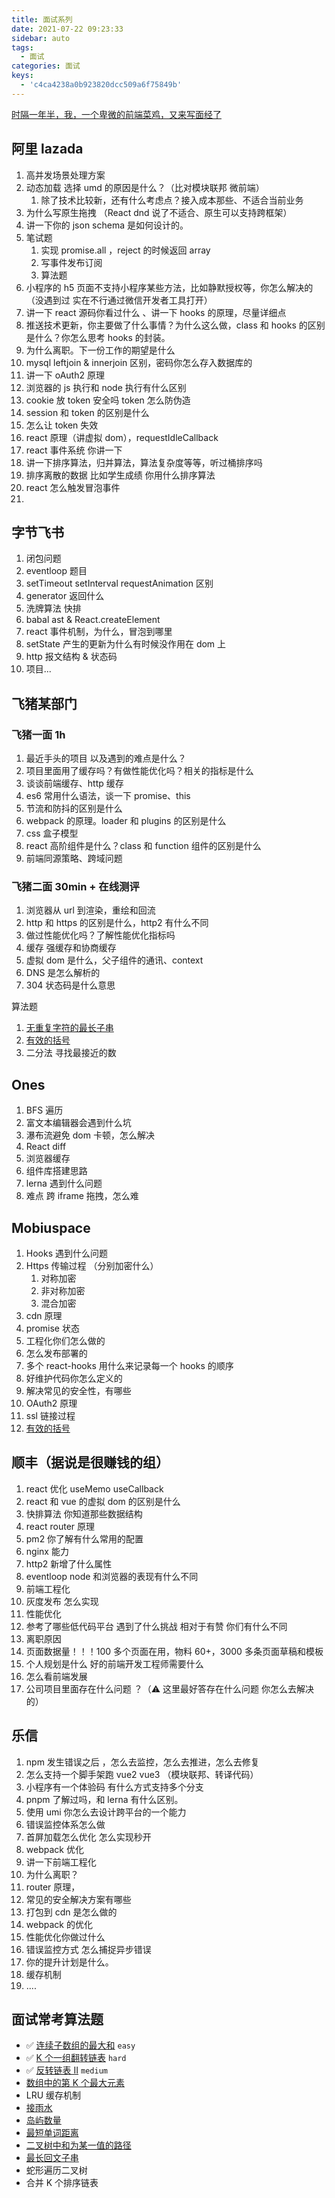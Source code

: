 ```yaml
---
title: 面试系列
date: 2021-07-22 09:23:33
sidebar: auto
tags:
  - 面试
categories: 面试
keys:
  - 'c4ca4238a0b923820dcc509a6f75849b'
---
```


[时隔一年半，我，一个卑微的前端菜鸡，又来写面经了](https://juejin.cn/post/7036581158670303240)

## 阿里 lazada

1. 高并发场景处理方案
2. 动态加载 选择 umd 的原因是什么？（比对模块联邦 微前端）
   1. 除了技术比较新，还有什么考虑点？接入成本那些、不适合当前业务
3. 为什么写原生拖拽 （React dnd 说了不适合、原生可以支持跨框架）
4. 讲一下你的 json schema 是如何设计的。
5. 笔试题
   1. 实现 promise.all ，reject 的时候返回 array
   2. 写事件发布订阅
   3. 算法题
6. 小程序的 h5 页面不支持小程序某些方法，比如静默授权等，你怎么解决的（没遇到过 实在不行通过微信开发者工具打开）
7. 讲一下 react 源码你看过什么 、讲一下 hooks 的原理，尽量详细点
8. 推送技术更新，你主要做了什么事情？为什么这么做，class 和 hooks 的区别是什么？你怎么思考 hooks 的封装。
9. 为什么离职。下一份工作的期望是什么
10. mysql leftjoin & innerjoin 区别，密码你怎么存入数据库的
11. 讲一下 oAuth2 原理
12. 浏览器的 js 执行和 node 执行有什么区别
13. cookie 放 token 安全吗 token 怎么防伪造
14. session 和 token 的区别是什么
15. 怎么让 token 失效
16. react 原理（讲虚拟 dom），requestIdleCallback
17. react 事件系统 你讲一下
18. 讲一下排序算法，归并算法，算法复杂度等等，听过桶排序吗
19. 排序离散的数据 比如学生成绩 你用什么排序算法
20. react 怎么触发冒泡事件
21.

## 字节飞书

1. 闭包问题
2. eventloop 题目
3. setTimeout setInterval requestAnimation 区别
4. generator 返回什么
5. 洗牌算法 快排
6. babal ast & React.createElement
7. react 事件机制，为什么，冒泡到哪里
8. setState 产生的更新为什么有时候没作用在 dom 上
9. http 报文结构 & 状态码
10. 项目...

## 飞猪某部门

### 飞猪一面 1h

1. 最近手头的项目 以及遇到的难点是什么？
2. 项目里面用了缓存吗？有做性能优化吗？相关的指标是什么
3. 谈谈前端缓存、http 缓存
4. es6 常用什么语法，谈一下 promise、this
5. 节流和防抖的区别是什么
6. webpack 的原理。loader 和 plugins 的区别是什么
7. css 盒子模型
8. react 高阶组件是什么？class 和 function 组件的区别是什么
9. 前端同源策略、跨域问题

### 飞猪二面 30min + 在线测评

1. 浏览器从 url 到渲染，重绘和回流
2. http 和 https 的区别是什么，http2 有什么不同
3. 做过性能优化吗？了解性能优化指标吗
4. 缓存 强缓存和协商缓存
5. 虚拟 dom 是什么，父子组件的通讯、context
6. DNS 是怎么解析的
7. 304 状态码是什么意思

算法题

1. [无重复字符的最长子串](https://leetcode-cn.com/problems/longest-substring-without-repeating-characters/)
2. [有效的括号](https://leetcode-cn.com/problems/valid-parentheses/)
3. 二分法 寻找最接近的数

## Ones

1. BFS 遍历
2. 富文本编辑器会遇到什么坑
3. 瀑布流避免 dom 卡顿，怎么解决
4. React diff
5. 浏览器缓存
6. 组件库搭建思路
7. lerna 遇到什么问题
8. 难点 跨 iframe 拖拽，怎么难

## Mobiuspace

1. Hooks 遇到什么问题
2. Https 传输过程 （分别加密什么）
   1. 对称加密
   2. 非对称加密
   3. 混合加密
3. cdn 原理
4. promise 状态
5. 工程化你们怎么做的
6. 怎么发布部署的
7. 多个 react-hooks 用什么来记录每一个 hooks 的顺序
8. 好维护代码你怎么定义的
9. 解决常见的安全性，有哪些
10. OAuth2 原理
11. ssl 链接过程
12. [有效的括号](https://leetcode-cn.com/problems/valid-parentheses/)

## 顺丰（据说是很赚钱的组）

1. react 优化 useMemo useCallback
2. react 和 vue 的虚拟 dom 的区别是什么
3. 快排算法 你知道那些数据结构
4. react router 原理
5. pm2 你了解有什么常用的配置
6. nginx 能力
7. http2 新增了什么属性
8. eventloop node 和浏览器的表现有什么不同
9. 前端工程化
10. 灰度发布 怎么实现
11. 性能优化
12. 参考了哪些低代码平台 遇到了什么挑战 相对于有赞 你们有什么不同
13. 离职原因
14. 页面数据量！！！100 多个页面在用，物料 60+，3000 多条页面草稿和模板
15. 个人规划是什么 好的前端开发工程师需要什么
16. 怎么看前端发展
17. 公司项目里面存在什么问题 ？（⚠️ 这里最好答存在什么问题 你怎么去解决的）

## 乐信

1. npm 发生错误之后 ，怎么去监控，怎么去推进，怎么去修复
2. 怎么支持一个脚手架跑 vue2 vue3 （模块联邦、转译代码）
3. 小程序有一个体验码 有什么方式支持多个分支
4. pnpm 了解过吗，和 lerna 有什么区别。
5. 使用 umi 你怎么去设计跨平台的一个能力
6. 错误监控体系怎么做
7. 首屏加载怎么优化 怎么实现秒开
8. webpack 优化
9. 讲一下前端工程化
10. 为什么离职？
11. router 原理，
12. 常见的安全解决方案有哪些
13. 打包到 cdn 是怎么做的
14. webpack 的优化
15. 性能优化你做过什么
16. 错误监控方式 怎么捕捉异步错误
17. 你的提升计划是什么。
18. 缓存机制
19. ....

## 面试常考算法题

- ✅ [连续子数组的最大和](https://leetcode-cn.com/problems/lian-xu-zi-shu-zu-de-zui-da-he-lcof/) `easy`
- ✅ [K 个一组翻转链表](https://leetcode-cn.com/problems/reverse-nodes-in-k-group/) `hard`
- ✅ [反转链表 II](https://leetcode-cn.com/problems/reverse-linked-list-ii/) `medium`
- [数组中的第 K 个最大元素](https://leetcode-cn.com/problems/kth-largest-element-in-an-array/)
- LRU 缓存机制
- [接雨水](https://leetcode-cn.com/problems/trapping-rain-water/)
- [岛屿数量](https://leetcode-cn.com/problems/number-of-islands/)
- [最短单词距离](https://leetcode-cn.com/problems/shortest-word-distance/)
- [二叉树中和为某一值的路径](https://leetcode-cn.com/problems/er-cha-shu-zhong-he-wei-mou-yi-zhi-de-lu-jing-lcof/)
- [最长回文子串](https://leetcode-cn.com/problems/longest-palindromic-substring/)
- 蛇形遍历二叉树
- 合并 K 个排序链表
